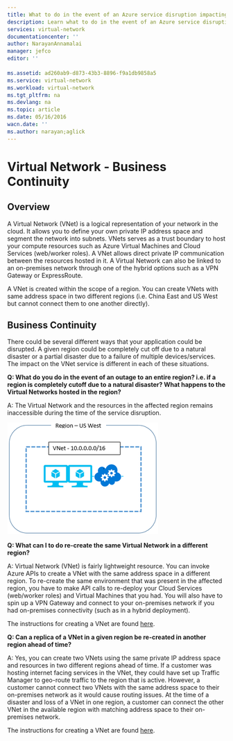 ```yaml
---
title: What to do in the event of an Azure service disruption impacting Azure Virtual Networks | Azure
description: Learn what to do in the event of an Azure service disruption impacting Azure Virtual Networks.
services: virtual-network
documentationcenter: ''
author: NarayanAnnamalai
manager: jefco
editor: ''

ms.assetid: ad260ab9-d873-43b3-8896-f9a1db9858a5
ms.service: virtual-network
ms.workload: virtual-network
ms.tgt_pltfrm: na
ms.devlang: na
ms.topic: article
ms.date: 05/16/2016
wacn.date: ''
ms.author: narayan;aglick
---
```


# Virtual Network - Business Continuity
## Overview
A Virtual Network (VNet) is a logical representation of your network in the cloud. It allows you to define your own private IP address space and segment the network into subnets. VNets serves as a trust boundary to host your compute resources such as Azure Virtual Machines and Cloud Services (web/worker roles). A VNet allows direct private IP communication between the resources hosted in it. A Virtual Network can also be linked to an on-premises network through one of the hybrid options such as a VPN Gateway or ExpressRoute.

A VNet is created within the scope of a region. You can create VNets with same address space in two different regions (i.e. China East and US West but cannot connect them to one another directly). 

## Business Continuity
There could be several different ways that your application could be disrupted. A given region could be completely cut off due to a natural disaster or a partial disaster due to a failure of multiple devices/services. The impact on the VNet service is different in each of these situations.

**Q: What do you do in the event of an outage to an entire region? i.e. if a region is completely cutoff due to a natural disaster? What happens to the Virtual Networks hosted in the region?**

A: The Virtual Network and the resources in the affected region remains inaccessible during the time of the service disruption.

![Simple Virtual Network Diagram](./media/virtual-network-disaster-recovery-guidance/vnet.png)

**Q: What can I to do re-create the same Virtual Network in a different region?**

A: Virtual Network (VNet) is fairly lightweight resource. You can invoke Azure APIs to create a VNet with the same address space in a different region. To re-create the same environment that was present in the affected region, you have to make API calls to re-deploy your Cloud Services (web/worker roles) and Virtual Machines that you had. You will also have to spin up a VPN Gateway and connect to your on-premises network if you had on-premises connectivity (such as in a hybrid deployment).

The instructions for creating a VNet are found [here](./virtual-networks-create-vnet-arm-pportal.md). 

**Q: Can a replica of a VNet in a given region be re-created in another region ahead of time?**

A: Yes, you can create two VNets using the same private IP address space and resources in two different regions ahead of time. If a customer was hosting internet facing services in the VNet, they could have set up Traffic Manager to geo-route traffic to the region that is active. However, a customer cannot connect two VNets with the same address space to their on-premises network as it would cause routing issues. At the time of a disaster and loss of a VNet in one region, a customer can connect the other VNet in the available region with matching address space to their on-premises network.

The instructions for creating a VNet are found [here](./virtual-networks-create-vnet-arm-pportal.md).